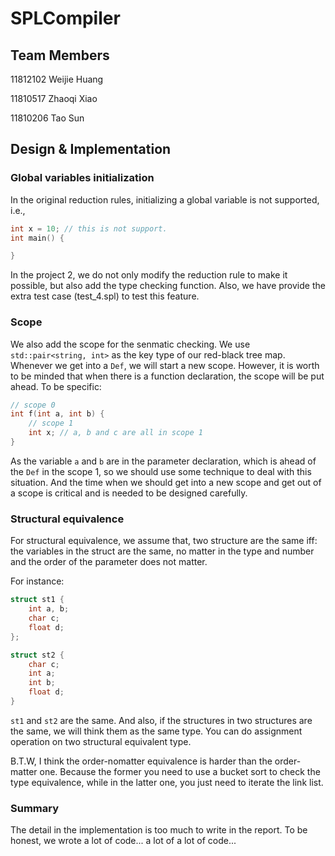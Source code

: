 # SPLCompiler

## Team Members

11812102 Weijie Huang

11810517 Zhaoqi Xiao

11810206 Tao Sun

## Design & Implementation

### Global variables initialization

In the original reduction rules, initializing a global variable is not supported, i.e., 

```c
int x = 10;	// this is not support.
int main() {

}
```

In the project 2, we do not only modify the reduction rule to make it possible, but also add the type checking function. Also, we have provide the extra test case (test_4.spl) to test this feature.

### Scope

We also add the scope for the senmatic checking. We use `std::pair<string, int>` as the key type of our red-black tree map. Whenever we get into a `Def`, we will start a new scope. However, it is worth to be minded that when there is a function declaration, the scope will be put ahead. To be specific:

```c
// scope 0
int f(int a, int b) {
	// scope 1
	int x; // a, b and c are all in scope 1
}
```

As the variable `a` and `b` are in the parameter declaration, which is ahead of the `Def` in the scope 1, so we should use some technique to deal with this situation. And the time when we should get into a new scope and get out of a scope is critical and is needed to be designed carefully.

### Structural equivalence

For structural equivalence, we assume that, two structure are the same iff: the variables in the struct are the same, no matter in the type and number and the order of the parameter does not matter.

For instance:

```c
struct st1 {
	int a, b;
	char c;
	float d;
};

struct st2 {
	char c;
	int a;
	int b;
	float d;
}
```

`st1` and `st2` are the same. And also, if the structures in two structures are the same, we will think them as the same type. You can do assignment operation on two structural equivalent type.

B.T.W, I think the order-nomatter equivalence is harder than the order-matter one. Because the former you need to use a bucket sort to check the type equivalence, while in the latter one, you just need to iterate the link list.

### Summary

The detail in the implementation is too much to write in the report. To be honest, we wrote a lot of code... a lot of a lot of code...